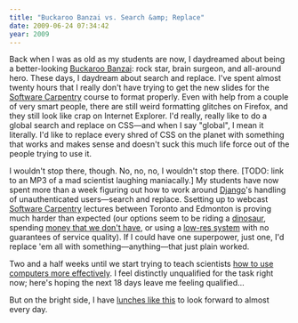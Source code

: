 ```yaml
---
title: "Buckaroo Banzai vs. Search &amp; Replace"
date: 2009-06-24 07:34:42
year: 2009
---
```

Back when I was as old as my students are now, I daydreamed about being a better-looking <a href="http://www.imdb.com/title/tt0086856/">Buckaroo Banzai</a>: rock star, brain surgeon, and all-around hero.  These days, I daydream about search and replace.  I've spent almost twenty hours that I really don't have trying to get the new slides for the <a href="https://software-carpentry.org">Software Carpentry</a> course to format properly.  Even with help from a couple of very smart people, there are still weird formatting glitches on Firefox, and they still look like crap on Internet Explorer.  I'd really, really like to do a global search and replace on CSS—and when I say "global", I mean it literally.  I'd like to replace every shred of CSS on the planet with something that works and makes sense and doesn't suck this much life force out of the people trying to use it.

I wouldn't stop there, though.  No, no, no, I wouldn't stop there.  [TODO: link to an MP3 of a mad scientist laughing maniacally.]  My students have now spent more than a week figuring out how to work around <a href="http://www.djangoproject.org">Django</a>'s handling of unauthenticated users—search and replace.  Ssetting up to webcast <a href="https://software-carpentry.org">Software Carpentry</a> lectures between Toronto and Edmonton is proving much harder than expected (our options seem to be riding a <a href="http://www.accessgrid.org">dinosaur</a>, spending <a href="http://epresence.tv">money that we don't have</a>, or using a <a href="http://www.skype.com/allfeatures/videocall/">low-res system</a> with no guarantees of service quality).  If I could have one superpower, just one, I'd replace 'em all with something—anything—that just plain worked.

Two and a half weeks until we start trying to teach scientists <a href="https://software-carpentry.org">how to use computers more effectively</a>. I feel distinctly unqualified for the task right now; here's hoping the next 18 days leave me feeling qualified…

But on the bright side, I have <a href="http://www.facebook.com/album.php?aid=271855&amp;id=737155117&amp;l=efd42bf770">lunches like this</a> to look forward to almost every day.
